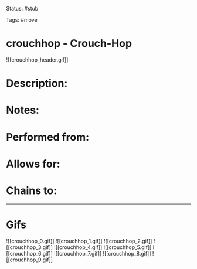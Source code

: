 Status: #stub

Tags: #move

# crouchhop - Crouch-Hop
![[crouchhop_header.gif]]
# Description:


# Notes:


# Performed from:


# Allows for:


# Chains to:


___
# Gifs
![[crouchhop_0.gif]]
![[crouchhop_1.gif]]
![[crouchhop_2.gif]]
![[crouchhop_3.gif]]
![[crouchhop_4.gif]]
![[crouchhop_5.gif]]
![[crouchhop_6.gif]]
![[crouchhop_7.gif]]
![[crouchhop_8.gif]]
![[crouchhop_9.gif]]